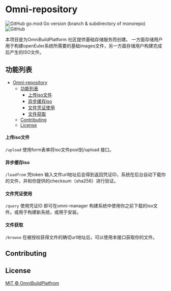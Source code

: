 # Omni-repository
![GitHub go.mod Go version (branch & subdirectory of monorepo)](https://img.shields.io/github/go-mod/go-version/luonannet/omni-repository/main) ![GitHub](https://img.shields.io/github/license/luonannet/omni-repository)

本项目是为OmniBuildPlatform 社区提供基础存储服务而创建。
一方面存储用户用于构建openEuler系统所需要的基础images文件，另一方面存储用户构建完成后产生的ISO文件。


## 功能列表
- [Omni-repository](#omni-repository)
  - [功能列表](#功能列表)
      - [上传iso文件](#上传iso文件)
      - [异步缓存iso](#异步缓存iso)
      - [文件凭证使用](#文件凭证使用)
      - [文件获取](#文件获取)
  - [Contributing](#contributing)
  - [License](#license)

#### 上传iso文件
`/upload` 使用form表单将iso文件post到/upload 接口。
#### 异步缓存iso
`/loadfrom` 凭token 输入文件url地址后会得到返回凭证ID，系统在后台自动下载你的文件，并和你提供的checksum（sha256）进行验证。
#### 文件凭证使用
`/query` 使用凭证ID 即可在omni-manager 构建系统中使用你之前下载的iso文件。或用于构建新系统，或用于安装。

#### 文件获取
 `/browse` 在被授权获得文件的确切url地址后，可以使用本接口获取你的文件。

## Contributing


 

## License

[MIT © OmniBuildPlatfrom](../LICENSE)